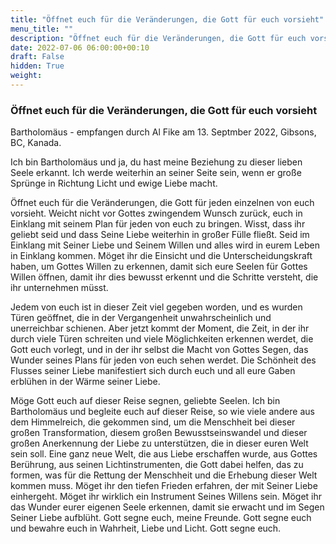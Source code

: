 ```yaml
---
title: "Öffnet euch für die Veränderungen, die Gott für euch vorsieht"
menu_title: ""
description: "Öffnet euch für die Veränderungen, die Gott für euch vorsieht"
date: 2022-07-06 06:00:00+00:10
draft: False
hidden: True
weight:
---
```

### Öffnet euch für die Veränderungen, die Gott für euch vorsieht

Bartholomäus - empfangen durch Al Fike am 13. Septmber 2022, Gibsons, BC, Kanada.

Ich bin Bartholomäus und ja, du hast meine Beziehung zu dieser lieben Seele erkannt. Ich werde weiterhin an seiner Seite sein, wenn er große Sprünge in Richtung Licht und ewige Liebe macht.

Öffnet euch für die Veränderungen, die Gott für jeden einzelnen von euch vorsieht. Weicht nicht vor Gottes zwingendem Wunsch zurück, euch in Einklang mit seinem Plan für jeden von euch zu bringen. Wisst, dass ihr geliebt seid und dass Seine Liebe weiterhin in großer Fülle fließt. Seid im Einklang mit Seiner Liebe und Seinem Willen und alles wird in eurem Leben in Einklang kommen. Möget ihr die Einsicht und die Unterscheidungskraft haben, um Gottes Willen zu erkennen, damit sich eure Seelen für Gottes Willen öffnen, damit ihr dies bewusst erkennt und die Schritte versteht, die ihr unternehmen müsst. 

Jedem von euch ist in dieser Zeit viel gegeben worden, und es wurden Türen geöffnet, die in der Vergangenheit unwahrscheinlich und unerreichbar schienen. Aber jetzt kommt der Moment, die Zeit, in der ihr durch viele Türen schreiten und viele Möglichkeiten erkennen werdet, die Gott euch vorlegt, und in der ihr selbst die Macht von Gottes Segen, das Wunder seines Plans für jeden von euch sehen werdet. Die Schönheit des Flusses seiner Liebe manifestiert sich durch euch und all eure Gaben erblühen in der Wärme seiner Liebe. 

Möge Gott euch auf dieser Reise segnen, geliebte Seelen. Ich bin Bartholomäus und begleite euch auf dieser Reise, so wie viele andere aus dem Himmelreich, die gekommen sind, um die Menschheit bei dieser großen Transformation, diesem großen Bewusstseinswandel und dieser großen Anerkennung der Liebe zu unterstützen, die in dieser euren Welt sein soll. Eine ganz neue Welt, die aus Liebe erschaffen wurde, aus Gottes Berührung, aus seinen Lichtinstrumenten, die Gott dabei helfen, das zu formen, was für die Rettung der Menschheit und die Erhebung dieser Welt kommen muss. 
Möget ihr den tiefen Frieden erfahren, der mit Seiner Liebe einhergeht. Möget ihr wirklich ein Instrument Seines Willens sein. Möget ihr das Wunder eurer eigenen Seele erkennen, damit sie erwacht und im Segen Seiner Liebe aufblüht. Gott segne euch, meine Freunde. Gott segne euch und bewahre euch in Wahrheit, Liebe und Licht. Gott segne euch. 